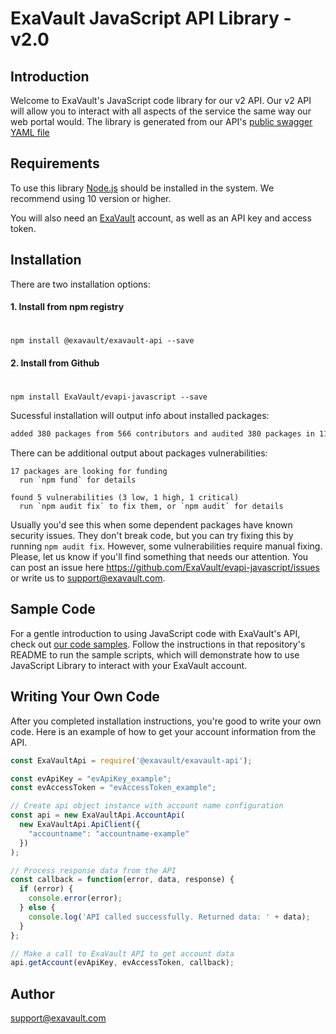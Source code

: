 # ExaVault JavaScript API Library - v2.0

## Introduction
Welcome to ExaVault's JavaScript code library for our v2 API. Our v2 API will allow you to interact with all aspects of the service the same way our web portal would. The library is generated from our API's [public swagger YAML file](https://www.exavault.com/api/docs/evapi_2.0_public.yaml)

## Requirements

To use this library [Node.js](https://nodejs.org/) should be installed in the system. We recommend using 10 version or higher.

You will also need an [ExaVault](https://www.exavault.com) account, as well as an API key and access token.

## Installation

There are two installation options:

#### 1. Install from npm registry
#

```shell
npm install @exavault/exavault-api --save
```

#### 2. Install from Github
#

```shell
npm install ExaVault/evapi-javascript --save
```

Sucessful installation will output info about installed packages:

```bash
added 380 packages from 566 contributors and audited 380 packages in 11.617s
```

There can be additional output about packages vulnerabilities:

```
17 packages are looking for funding
  run `npm fund` for details

found 5 vulnerabilities (3 low, 1 high, 1 critical)
  run `npm audit fix` to fix them, or `npm audit` for details
```

Usually you'd see this when some dependent packages have known security issues. They don't break code, but you can try fixing this by running `npm audit fix`. However, some vulnerabilities require manual fixing. Please, let us know if you'll find something that needs our attention. You can post an issue here https://github.com/ExaVault/evapi-javascript/issues or write us to support@exavault.com.

## Sample Code

For a gentle introduction to using JavaScript code with ExaVault's API, check out [our code samples](https://github.com/ExaVault/evapi-javascript-samples). Follow the instructions in that repository's README to run the sample scripts, which will demonstrate how to use JavaScript Library to interact with your ExaVault account.

## Writing Your Own Code

After you completed installation instructions, you're good to write your own code.
Here is an example of how to get your account information from the API.

```javascript
const ExaVaultApi = require('@exavault/exavault-api');

const evApiKey = "evApiKey_example";
const evAccessToken = "evAccessToken_example";

// Create api object instance with account name configuration
const api = new ExaVaultApi.AccountApi(
  new ExaVaultApi.ApiClient({
    "accountname": "accountname-example"
  })
);

// Process response data from the API
const callback = function(error, data, response) {
  if (error) {
    console.error(error);
  } else {
    console.log('API called successfully. Returned data: ' + data);
  }
};

// Make a call to ExaVault API to get account data
api.getAccount(evApiKey, evAccessToken, callback);
```

## Author

support@exavault.com
